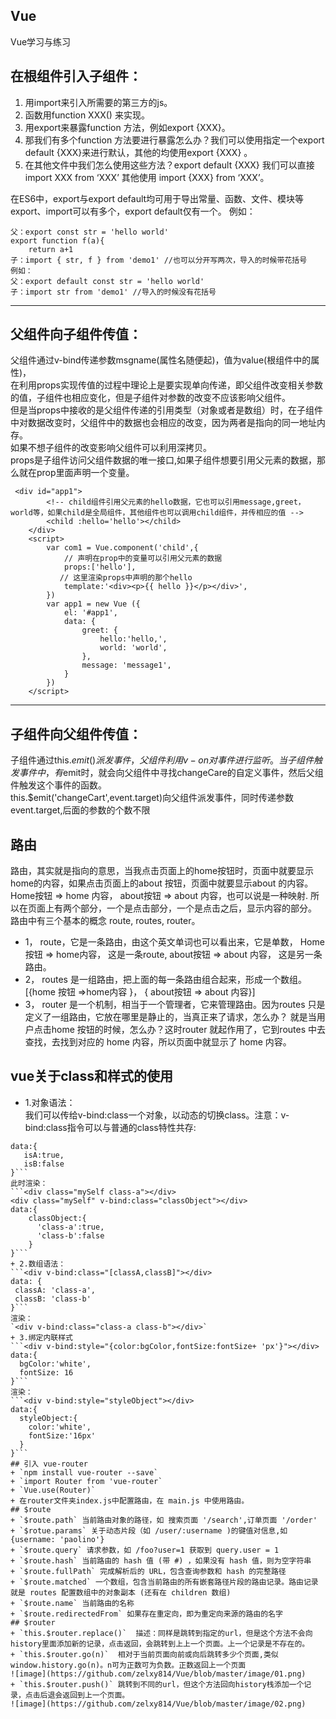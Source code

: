 ## Vue
Vue学习与练习
## 在根组件引入子组件：
1. 用import来引入所需要的第三方的js。 
2. 函数用function XXX() 来实现。 
3. 用export来暴露function 方法，例如export {XXX}。 
4. 那我们有多个function 方法要进行暴露怎么办？我们可以使用指定一个export default {XXX}来进行默认，其他的均使用export {XXX} 。 
5. 在其他文件中我们怎么使用这些方法？export default {XXX} 我们可以直接 import XXX from ‘XXX’ 
其他使用  import {XXX} from ‘XXX’。

在ES6中，export与export default均可用于导出常量、函数、文件、模块等
export、import可以有多个，export default仅有一个。
例如：
```
父：export const str = 'hello world'
export function f(a){
    return a+1
子：import { str, f } from 'demo1' //也可以分开写两次，导入的时候带花括号
例如：
父：export default const str = 'hello world'
子：import str from 'demo1' //导入的时候没有花括号
```
***************************************************
## 父组件向子组件传值：
父组件通过v-bind传递参数msgname(属性名随便起)，值为value(根组件中的属性)，  
在利用props实现传值的过程中理论上是要实现单向传递，即父组件改变相关参数的值，子组件也相应变化，但是子组件对参数的改变不应该影响父组件。  
但是当props中接收的是父组件传递的引用类型（对象或者是数组）时，在子组件中对数据改变时，父组件中的数据也会相应的改变，因为两者是指向的同一地址内存。  
如果不想子组件的改变影响父组件可以利用深拷贝。   
props是子组件访问父组件数据的唯一接口,如果子组件想要引用父元素的数据，那么就在prop里面声明一个变量。  
```
 <div id="app1">
        <!-- child组件引用父元素的hello数据，它也可以引用message,greet，world等，如果child是全局组件，其他组件也可以调用child组件，并传相应的值 -->
        <child :hello='hello'></child>
    </div>
    <script>
        var com1 = Vue.component('child',{
            // 声明在prop中的变量可以引用父元素的数据
            props:['hello'],
           // 这里渲染props中声明的那个hello
            template:'<div><p>{{ hello }}</p></div>',
        })
        var app1 = new Vue ({
            el: '#app1',
            data: {
                greet: {
                    hello:'hello,',
                    world: 'world',
                },
                message: 'message1',
            }
        })
    </script>
```
***********************************************************
## 子组件向父组件传值：
子组件通过this.$emit()派发事件，父组件利用v-on对事件进行监听。  
当子组件触发事件中，有$emit时，就会向父组件中寻找changeCare的自定义事件，然后父组件触发这个事件的函数。  
 this.$emit('changeCart',event.target)向父组件派发事件，同时传递参数event.target,后面的参数的个数不限  
## 路由
路由，其实就是指向的意思，当我点击页面上的home按钮时，页面中就要显示home的内容，如果点击页面上的about 按钮，页面中就要显示about 的内容。Home按钮  => home 内容， about按钮 => about 内容，也可以说是一种映射. 所以在页面上有两个部分，一个是点击部分，一个是点击之后，显示内容的部分。   
路由中有三个基本的概念 route, routes, router。  
+ 1， route，它是一条路由，由这个英文单词也可以看出来，它是单数， Home按钮  => home内容， 这是一条route,  about按钮 => about 内容， 这是另一条路由。    
+ 2， routes 是一组路由，把上面的每一条路由组合起来，形成一个数组。[{home 按钮 =>home内容 }， { about按钮 => about 内容}]    
+ 3， router 是一个机制，相当于一个管理者，它来管理路由。因为routes 只是定义了一组路由，它放在哪里是静止的，当真正来了请求，怎么办？ 就是当用户点击home 按钮的时候，怎么办？这时router 就起作用了，它到routes 中去查找，去找到对应的 home 内容，所以页面中就显示了 home 内容。    
## vue关于class和样式的使用
+ 1.对象语法：  
  我们可以传给v-bind:class一个对象，以动态的切换class。注意：v-bind:class指令可以与普通的class特性共存:    
```<div class="mySelf" v-bind:class="{'class-a':isA,'class-b':isB}"></div>  
data:{
   isA:true,
   isB:false
}```    
此时渲染：  
```<div class="mySelf class-a"></div>   
<div class="mySelf" v-bind:class="classObject"></div>  
data:{
    classObject:{
      'class-a':true,
      'class-b':false
    }
}```  
+ 2.数组语法：  
```<div v-bind:class="[classA,classB]"></div>  
data: {
 classA: 'class-a',
 classB: 'class-b'
}```    
渲染：  
`<div v-bind:class="class-a class-b"></div>`  
+ 3.绑定内联样式  
```<div v-bind:style="{color:bgColor,fontSize:fontSize+ 'px'}"></div> 
data:{
  bgColor:'white',
  fontSize: 16
}```  
渲染：    
```<div v-bind:style="styleObject"></div>
data:{
  styleObject:{
    color:'white',
    fontSize:'16px'
  }
}```
## 引入 vue-router
+ `npm install vue-router --save`
+ `import Router from 'vue-router`
+ `Vue.use(Router)`
+ 在router文件夹index.js中配置路由，在 main.js 中使用路由。  
## $route
+ `$route.path` 当前路由对象的路径，如 搜索页面 '/search',订单页面 '/order'
+ `$rotue.params` 关于动态片段（如 /user/:username )的键值对信息,如 {username: 'paolino'}
+ `$route.query` 请求参数，如 /foo?user=1 获取到 query.user = 1
+ `$route.hash` 当前路由的 hash 值 (带 #) ，如果没有 hash 值，则为空字符串
+ `$route.fullPath` 完成解析后的 URL，包含查询参数和 hash 的完整路径
+ `$route.matched` 一个数组，包含当前路由的所有嵌套路径片段的路由记录。路由记录就是 routes 配置数组中的对象副本 (还有在 children 数组)
+ `$route.name` 当前路由的名称
+ `$route.redirectedFrom` 如果存在重定向，即为重定向来源的路由的名字
## $router
+ `this.$router.replace()`  描述：同样是跳转到指定的url，但是这个方法不会向history里面添加新的记录，点击返回，会跳转到上上一个页面。上一个记录是不存在的。  
+ `this.$router.go(n)`  相对于当前页面向前或向后跳转多少个页面,类似 window.history.go(n)。n可为正数可为负数。正数返回上一个页面  
![image](https://github.com/zelxy814/Vue/blob/master/image/01.png)  
+ `this.$router.push()` 跳转到不同的url，但这个方法回向history栈添加一个记录，点击后退会返回到上一个页面。  
![image](https://github.com/zelxy814/Vue/blob/master/image/02.png)    

